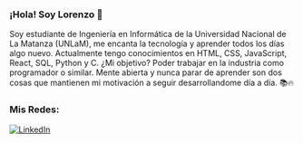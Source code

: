 ### ¡Hola! Soy Lorenzo 👋
Soy estudiante de Ingeniería en Informática de la Universidad Nacional de La Matanza (UNLaM), me encanta la tecnología y aprender todos los días algo nuevo.
Actualmente tengo conocimientos en HTML, CSS, JavaScript, React, SQL, Python y C. 
¿Mi objetivo? Poder trabajar en la industria como programador o similar. 
Mente abierta y nunca parar de aprender son dos cosas que mantienen mi motivación a seguir desarrollandome día a día.
📚🔥


### Mis Redes:
[![LinkedIn](https://img.shields.io/badge/LinkedIn-0077B5?style=for-the-badge&logo=linkedin&logoColor=white)](https://www.linkedin.com/in/lorenzo-david-lezcano/)


